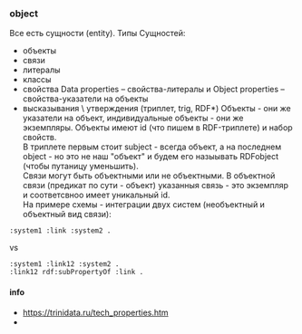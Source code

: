 ### object
Все есть сущности (entity). Типы Сущностей:
- объекты
- связи
- литералы
- классы
- свойства Data properties – свойства-литералы и Object properties – свойства-указатели на объекты
- высказывания \ утверждения (триплет, trig, RDF*)
Объекты - они же указатели на объект, индивидуальные объекты - они же экземпляры. Объекты имеют id (что пишем в RDF-триплете) и набор свойств.    
В триплете первым стоит subject - всегда объект, а на последнем object - но это не наш "объект" и будем его назыывать RDFobject (чтобы путаницу уменьшить).  
Связи могут быть объектными или не объектными. В объектной связи (предикат по сути - объект) указанныя связь - это экземпляр и соответсвноо имеет уникальный id.   
На примере схемы - интеграции двух систем (необъектный и объектный вид связи):  
```
:system1 :link :system2 .
```
vs
```
:system1 :link12 :system2 .
:link12 rdf:subPropertyOf :link .
``` 

 #### info
 - https://trinidata.ru/tech_properties.htm
 - 
